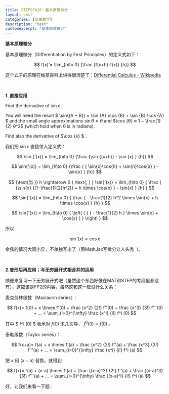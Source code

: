 ```yaml
---
title: STEPSPA20：基本原理微分
layout: post
categories: [简单数学]
description: "test"
customexcerpt: "基本原理微分"
---
```


__基本原理微分__


基本原理微分（Differentiation by First Principles）的定义式如下：

$$ f(x)'=  \lim_{h\to 0} {\frac {f(x+h)-f(x)} {h}} $$

这个式子的原理在维基百科上讲得很清楚了：[Differential Calculus - Wikipedia](https://en.wikipedia.org/wiki/Differential_calculus#Derivative)

&nbsp;  

__1. 直接应用__

Find the derivative of $\sin {x}$ .

You will need the result $ \sin{(A + B)} = \sin {A} \cos {B} + \sin {B} \cos {A} $ and the small angle approximations $\sin {θ} ≈ θ$ and $\cos {θ} ≈ 1 − \frac{1}{2} θ^2$ (which hold when θ is in radians).

Find also the derivative of $\cos {x} $ .

我们把 $\sin {x}$ 直接带入定义式：

$$ \sin {'(x)} =  \lim_{h\to 0} {\frac {\sin {(x+h)} - \sin {x} } {h}} $$

$$ \sin{'(x)} =  \lim_{h\to 0} {\frac { { \sin{x}\cos{h} + \sin{h}\cos{x} } - \sin{x} } {h}} $$

$$ {\text{当 }} h \rightarrow 0 { \text{, } }  \sin{'(x)} = \lim_{h\to 0} { \frac { {\sin{x} {(1−\frac{1}{2}h^2)} + h \times \cos{x} } - \sin{x} } {h} } $$

$$ \sin{'(x)} =  \lim_{h\to 0} { \frac { - \frac{1}{2} h^2 \times \sin{x} + h \times \cos{x} } {h} } $$

$$ \sin{'(x)} =  \lim_{h\to 0} { \left( { { { - \frac{1}{2} h } \times \sin{x} +  \cos{x} } } \right) } $$

所以 

$$ \sin{'(x)} = \cos {x}$$ 

余弦的情况大同小异，不单独写出了（用MathJax写微分让人头秃（。

&nbsp;  

__2.变形后再应用；与无穷展开式相合并的运用__

顺便来复习一下无穷展开式吧（虽然这个东西好像在MAT和STEP的考纲里都没有），这应该是FP2的内容，虽然这和这一框没什么关系：

麦克劳林级数（Maclaurin series）：

$$ f(x)= f(0) + x \times f'(0) + \frac {x^2} {2!} f''(0) + \frac {x^3} {3!} f'''(0) + ... =  \sum_{i=0}^{\infty} \frac {x^i} {i!} f^i (0) $$

其中 $ f^i (0) $ 表示对 $f(0)$ 求几次导， $f^0 (0) = f(0)$ 。

泰勒级数（Taylor series）：

$$ f(x+a)= f(a) + x \times f'(a) + \frac {x^2} {2!} f''(a) + \frac {x^3} {3!} f'''(a) + ... =  \sum_{i=0}^{\infty} \frac {x^i} {i!} f^i (a) $$

把 $x$ 用 $(x-a)$ 替换，就得到

$$ f(x)= f(a) + (x-a) \times f'(a) + \frac {(x-a)^2} {2!} f''(a) + \frac {(x-a)^3} {3!} f'''(a) + ... =  \sum_{i=0}^{\infty} \frac {(x-a)^i} {i!} f^i (a) $$

好，让我们来看一下题：
